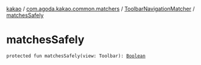 [kakao](../../index.md) / [com.agoda.kakao.common.matchers](../index.md) / [ToolbarNavigationMatcher](index.md) / [matchesSafely](./matches-safely.md)

# matchesSafely

`protected fun matchesSafely(view: Toolbar): `[`Boolean`](https://kotlinlang.org/api/latest/jvm/stdlib/kotlin/-boolean/index.html)